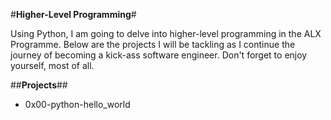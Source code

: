 #**Higher-Level Programming**#

Using Python, I am going to delve into higher-level programming in the ALX Programme. Below are the projects I will be tackling as I continue the journey of becoming a kick-ass software engineer. Don't forget to enjoy yourself, most of all. 

##**Projects**##

- 0x00-python-hello_world
